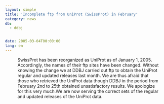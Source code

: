 ```yaml
---
layout: simple
title: 'Incomplete ftp from UniProt (SwissProt) in February'
category: news
db:
  - ddbj


date: 2005-03-04T00:00:00
lang: en
---
```


<dd>SwissProt has been reorganized as UniProt as of January 1, 2005. Accordingly, the names of their ftp sites have been changed. Without knowing the change we at DDBJ carried out ftp to obtain the UniProt regular and updated releases last month. We are thus afraid that those who retrieved the UniProt data though DDBJ in the period from February 2nd to 25th obtained unsatisfactory results. We apologize for this very much.We are now serving the correct sets of the regular and updated releases of the UniProt data.</dd>
